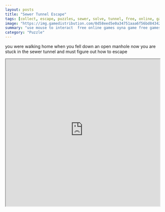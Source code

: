 ```yaml
---
layout: posts
title: "Sewer Tunnel Escape"
tags: [collect, escape, puzzles, sewer, solve, tunnel, free, online, games, oyna, game, free, games, play, play, games]
image: "https://img.gamedistribution.com/0d58eed5e0a34751aaa6f56bd843421a.jpg"
summary: "use mouse to interact  free online games oyna game free games play play games"
category: "Puzzle"
---
```


you were walking home when you fell down an open manhole now you are stuck in the sewer tunnel and must figure out how to escape

<iframe width="100%" height="480px;" src="https://flash.gamedistribution.com?game=0d58eed5e0a34751aaa6f56bd843421a"></iframe>